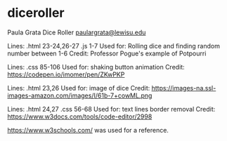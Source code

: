 # diceroller

Paula Grata
Dice Roller
paulargrata@lewisu.edu


Lines: .html 23-24,26-27 .js 1-7
Used for: Rolling dice and finding random number between 1-6
Credit: Professor Pogue's example of Potpourri

Lines: .css 85-106
Used for: shaking button animation
Credit: https://codepen.io/imomer/pen/ZKwPKP

Lines: .html 23,26
Used for: image of dice
Credit: https://images-na.ssl-images-amazon.com/images/I/61b-7+cowML.png

Lines: .html 24,27 .css 56-68
Used for: text lines border removal
Credit: https://www.w3docs.com/tools/code-editor/2998

https://www.w3schools.com/ was used for a reference. 
